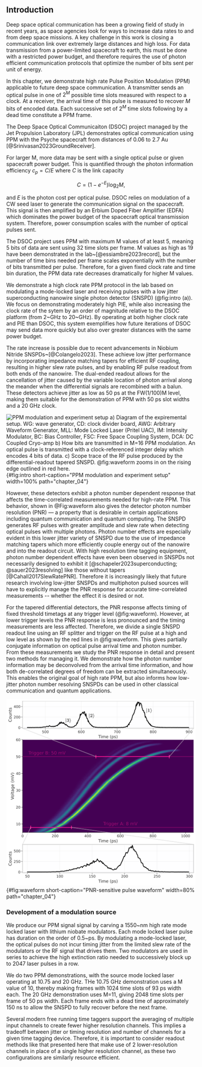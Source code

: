 ## Introduction


<!-- DSOC, high loss -->
Deep space optical communication has been a growing field of study in recent years, as space agencies look for ways to increase data rates to and from deep space missions. A key challenge in this work is closing a communication link over extremely large distances and high loss. For data transmission from a power-limited spacecraft to earth, this must be done with a restricted power budget, and therefore requires the use of photon efficient communication protocols that optimize the number of bits sent per unit of energy. 

<!-- more will be said about PIE later i guess? -->

In this chapter, we demonstrate high rate Pulse Position Modulation (PPM) applicable to future deep space communication.  A transmitter sends an optical pulse in one of $2^M$ possible time slots measured with respect to a clock. At a receiver, the arrival time of this pulse is measured to recover $M$ bits of encoded data. Each successive set of  $2^M$ time slots following by a dead time constitute a PPM frame. 

<!-- maybe hold off on ppm frame stuff till later... -->

The Deep Space Optical Communicaiton (DSOC) project managed by the Jet Propulsion Laboratory (JPL) demonstrates optical communication using PPM with the Psyche spacecraft from distances of 0.06 to 2.7 Au [@Srinivasan2023GroundReceiver]. 

For larger M, more data may be sent with a single optical pulse or given spacecraft power budget. This is quantified through the photon information efficiency $c_p = C/E$ where $C$ is the link capacity 

$$
C=\left(1-e^{-E}\right) \log _2 M,
$$

and $E$ is the photon cost per optical pulse. DSOC relies on modulation of a CW seed laser to generate the communication signal on the spacecraft. This signal is then amplified by an Erbium Doped Fiber Amplifier (EDFA) which dominates the power budget of the spacecraft optical transmission system. Therefore, power consumption scales with the number of optical pulses sent. 

The DSOC project uses PPM with maximum M values of at least 5, meaning 5 bits of data are sent using 32 time slots per frame. M values as high as 19 have been demonstrated in the lab~[@essiambre2023record], but the number of time bins needed per frame scales exponentially with the number of bits transmitted per pulse. Therefore, for a given fixed clock rate and time bin duration, the PPM data rate decreases dramatically for higher M values. 

<!-- PPM can achieve higher photon information efficiency than coherent detection techniques [@Dolinar2011Photon] for which the need to measure phase of the incoming optical signal limits minimum transmission power.  -->

We demonstrate a high clock rate PPM protocol in the lab based on modulating a mode-locked laser and receiving pulses with a low jitter superconducting nanowire single photon detector (SNSPD) (@fig:intro (a)). We focus on demonstrating moderately high PIE, while also increasing the clock rate of the sytem by an order of magnitude relative to the DSOC platform (from 2~GHz to 20~GHz). By operating at both higher clock rate and PIE than DSOC, this system exemplifies how future iterations of DSOC may send data more quickly but also over greater distances with the same power budget. 

<!-- With the increase of both clock rate and PIE, this protocol suggests a potentially attractive upgrade path DSOC-like systems, as similar implementations could offer both higher data rates and operation across greater distances.  -->

The rate increase is possible due to recent advancements in Niobium Nitride SNSPDs~[@Colangelo2023].  These achieve low jitter performance by incorporating impedance matching tapers for efficient RF coupling, resulting in higher slew rate pulses, and by enabling RF pulse readout from both ends of the nanowire. The dual-ended readout allows for the cancellation of jitter caused by the variable location of photon arrival along the meander when the differential signals are recombined with a balun. These detectors achieve jitter as low as 50 ps at the FW(1/100)M level, making them suitable for the demonstration of PPM with 50 ps slot widths and a 20 GHz clock.

![**PPM modulation and experiment setup** a) Diagram of the expiremental setup. WG: wave generator, CD: clock divider board, AWG: Arbitrary Waveform Generator, MLL: Mode Locked Laser (Pritel UAC), IM: Intensity Modulator, BC: Bias Controller, FSC: Free Space Coupling System, DCA: DC Coupled Cryo-amp b) How bits are transmitted in M=16 PPM modulation. An optical pulse is transmitted with a clock-referenced integer delay which encodes 4 bits of data. c) Scope trace of the RF pulse produced by the differential-readout tapered SNSPD. @fig:waveform zooms in on the rising edge outlined in red here.](./figs/fig_intro_2_light.png){#fig:intro short-caption="PPM modulation and experiment setup" width=100% path="chapter_04"}

However, these detectors exhibit a photon number dependent response that affects the time-correlated measurements needed for high-rate PPM. This behavior, shown in @Fig:waveform also gives the detector photon number resolution (PNR) — a property that is desirable in certain applications including quantum communication and quantum computing.  The SNSPD generates RF pulses with greater amplitude and slew rate when detecting optical pulses with multiple photons. Photon number effects are especially evident in this lower jitter variety of SNSPD due to the use of impedance matching tapers which more efficiently couple energy out of the nanowire and into the readout circuit. With high resolution time tagging equipment, photon number dependent effects have even been observed in SNSPDs not necessarily designed to exhibit it [@schapeler2023superconducting; @sauer2023resolving] like those without tapers [@Cahall2017SlewRatePNR]. Therefore it is increasingly likely that future research involving low-jitter SNSPDs and multiphoton pulsed sources will have to explicitly manage the PNR response for accurate time-correlated measurements -- whether the effect it is desired or not. 

For the tapered differential detectors, the PNR response affects timing of fixed threshold timetags at any trigger level (@fig:waveform). However, at lower trigger levels the PNR response is less pronounced and the timing measurements are less affected. Therefore, we divide a single SNSPD readout line using an RF splitter and trigger on the RF pulse at a high and low level as shown by the red lines in @fig:waveform.  This gives partially conjugate information on optical pulse arrival time and photon number. From these measurements we study the PNR response in detail and present two methods for managing it. We demonstrate how the photon number information may be deconvolved from the arrival time information, and how both de-correlated degrees of freedom can be extracted simultaneously. This enables the original goal of high rate PPM, but also informs how low-jitter photon number resolving SNSPDs can be used in other classical communication and quantum applications. 

![**PNR-sensitive pulse waveform** The rising edge of the differential SNSPD's RF pulses exhibit variations in height, slew rate, and arrival time due to photon-number dependent dynamics. The slopes of the 1-photon and 2-photon pulses significantly differ, and as the photon number increases, the alterations to the pulse shape become progressively smaller. Trigger levels A (8\ mV) and B (50\ mV) were used to extract as much information about pulse slope and arrival time as possible. ](./figs/waveform_light.svg){#fig:waveform short-caption="PNR-sensitive pulse waveform" width=80% path="chapter_04"}

### Development of a modulation source

We produce our PPM signal signal by carving a 1550~nm high rate mode locked laser with lithium niobate modulators. Each mode locked laser pulse has duration on the order of 0.5~ps. By modulating a mode-locked laser, 
the optical pulses do not incur timing jitter from the limited slew rate of the modulators or the RF signal that drives them. Two modulators are used in series to achieve the high extinction ratio needed to successively block up to 2047 laser pulses in a row. 


We do two PPM demonstrations, with the source mode locked laser operating at 10.75 and 20 GHz. THe 10.75 GHz demonstration uses a M value of 10, thereby making frames with 1024 time slots of 93 ps width each. The 20 GHz demonstration uses M=11, giving 2048 time slots per frame of 50 ps width. Each frame ends with a dead time of approximately 150 ns to allow the SNSPD to fully recover before the next frame. 


<!-- Therefore, we chose to carve pulses from a mode-locked laser. This approach allows for extremely short pulses in time, with the modulators responsible for sufficiently reducing any surrounding unwanted pulses. The temporal width of the modulator pulse response must be extremely short and able to modulate from 'off' to 'on' within a time frame of the order of the 50 ps bin width. -->

<!-- Extras -->

Several modern free running time taggers support the averaging of multiple input channels to create fewer higher resolution channels. This implies a tradeoff between jitter or timing resolution and number of channels for a given time tagging device. Therefore, it is important to consider readout methods like that presented here that make use of 2 lower-resolution channels in place of a single higher resolution channel, as these two configurations are similarly resource efficient. 

<!-- ```{=html}
*[SNSPD]: Superconducting Nanowire Single Photon Detector
*[SNSPDs]: Superconducting Nanowire Single Photon Detector
*[DCR]: Dark Count Rate
*[PPM]: Pulse Position Modulation
``` -->